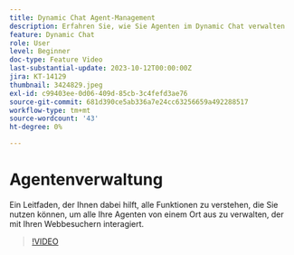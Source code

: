 ```yaml
---
title: Dynamic Chat Agent-Management
description: Erfahren Sie, wie Sie Agenten im Dynamic Chat verwalten
feature: Dynamic Chat
role: User
level: Beginner
doc-type: Feature Video
last-substantial-update: 2023-10-12T00:00:00Z
jira: KT-14129
thumbnail: 3424829.jpeg
exl-id: c99403ee-0d06-409d-85cb-3c4fefd3ae76
source-git-commit: 681d390ce5ab336a7e24cc63256659a492288517
workflow-type: tm+mt
source-wordcount: '43'
ht-degree: 0%

---
```


# Agentenverwaltung

Ein Leitfaden, der Ihnen dabei hilft, alle Funktionen zu verstehen, die Sie nutzen können, um alle Ihre Agenten von einem Ort aus zu verwalten, der mit Ihren Webbesuchern interagiert.


>[!VIDEO](https://video.tv.adobe.com/v/3424829/?learn=on)
